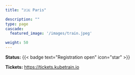 ```yaml
---
title: "🇫🇷 Paris"

description: ""
type: page
cascade:
  featured_image: '/images/train.jpeg'

weight: 50
---
```


**Status:** {{< badge text="Registration open" icon="star" >}}

**Tickets:** https://tickets.kubetrain.io

<!--more-->
